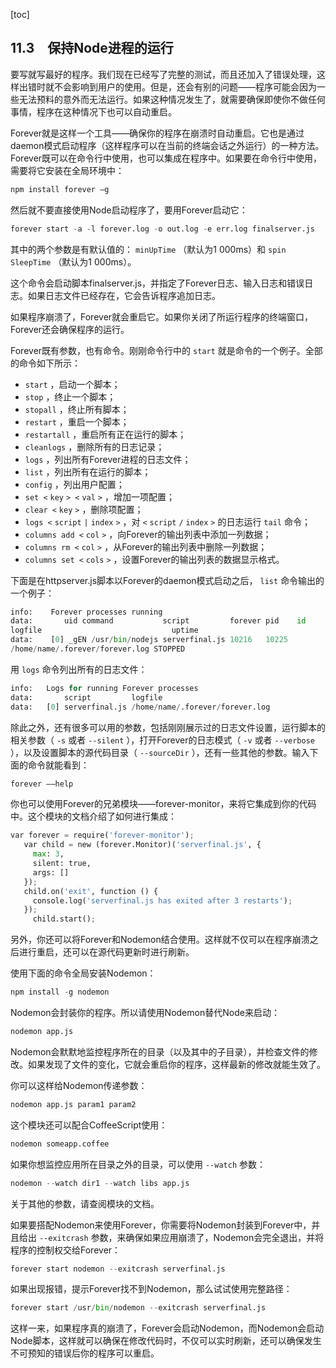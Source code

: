 [toc]

## 11.3　保持Node进程的运行

要写就写最好的程序。我们现在已经写了完整的测试，而且还加入了错误处理，这样出错时就不会影响到用户的使用。但是，还会有别的问题——程序可能会因为一些无法预料的意外而无法运行。如果这种情况发生了，就需要确保即使你不做任何事情，程序在这种情况下也可以自动重启。

Forever就是这样一个工具——确保你的程序在崩溃时自动重启。它也是通过daemon模式启动程序（这样程序可以在当前的终端会话之外运行）的一种方法。Forever既可以在命令行中使用，也可以集成在程序中。如果要在命令行中使用，需要将它安装在全局环境中：

```python
npm install forever –g
```

然后就不要直接使用Node启动程序了，要用Forever启动它：

```python
forever start -a -l forever.log -o out.log -e err.log finalserver.js
```

其中的两个参数是有默认值的： `minUpTime` （默认为1 000ms）和 `spin SleepTime` （默认为1 000ms）。

这个命令会启动脚本finalserver.js，并指定了Forever日志、输入日志和错误日志。如果日志文件已经存在，它会告诉程序追加日志。

如果程序崩溃了，Forever就会重启它。如果你关闭了所运行程序的终端窗口，Forever还会确保程序的运行。

Forever既有参数，也有命令。刚刚命令行中的 `start` 就是命令的一个例子。全部的命令如下所示：

+ `start` ，启动一个脚本；
+ `stop` ，终止一个脚本；
+ `stopall` ，终止所有脚本；
+ `restart` ，重启一个脚本；
+ `restartall` ，重启所有正在运行的脚本；
+ `cleanlogs` ，删除所有的日志记录；
+ `logs` ，列出所有Forever进程的日志文件；
+ `list` ，列出所有在运行的脚本；
+ `config` ，列出用户配置；
+ `set <` `key` `> <` `val` `>` ，增加一项配置；
+ `clear <` `key` `>` ，删除项配置；
+ `logs <` `script` `|` `index` `>` ，对 `<` `script` `/` `index` `>` 的日志运行 `tail` 命令；
+ `columns add <` `col` `>` ，向Forever的输出列表中添加一列数据；
+ `columns rm <` `col` `>` ，从Forever的输出列表中删除一列数据；
+ `columns set <` `cols` `>` ，设置Forever的输出列表的数据显示格式。

下面是在httpserver.js脚本以Forever的daemon模式启动之后， `list` 命令输出的一个例子：

```python
info:    Forever processes running
data:       uid command           script         forever pid    id
logfile                             uptime
data:    [0] _gEN /usr/bin/nodejs serverfinal.js 10216   10225
/home/name/.forever/forever.log STOPPED
```

用 `logs` 命令列出所有的日志文件：

```python
info:   Logs for running Forever processes
data:       script         logfile
data:   [0] serverfinal.js /home/name/.forever/forever.log
```

除此之外，还有很多可以用的参数，包括刚刚展示过的日志文件设置，运行脚本的相关参数（ `-s` 或者 `--silent` ），打开Forever的日志模式（ `-v` 或者 `--verbose` ），以及设置脚本的源代码目录（ `--sourceDir` ），还有一些其他的参数。输入下面的命令就能看到：

```python
forever ––help
```

你也可以使用Forever的兄弟模块——forever-monitor，来将它集成到你的代码中。这个模块的文档介绍了如何进行集成：

```python
var forever = require('forever-monitor');
   var child = new (forever.Monitor)('serverfinal.js', {
     max: 3,
     silent: true,
     args: [] 
   }); 
   child.on('exit', function () {
     console.log('serverfinal.js has exited after 3 restarts');
   });
     child.start();
```

另外，你还可以将Forever和Nodemon结合使用。这样就不仅可以在程序崩溃之后进行重启，还可以在源代码更新时进行刷新。

使用下面的命令全局安装Nodemon：

```python
npm install -g nodemon
```

Nodemon会封装你的程序。所以请使用Nodemon替代Node来启动：

```python
nodemon app.js
```

Nodemon会默默地监控程序所在的目录（以及其中的子目录），并检查文件的修改。如果发现了文件的变化，它就会重启你的程序，这样最新的修改就能生效了。

你可以这样给Nodemon传递参数：

```python
nodemon app.js param1 param2
```

这个模块还可以配合CoffeeScript使用：

```python
nodemon someapp.coffee
```

如果你想监控应用所在目录之外的目录，可以使用 `--watch` 参数：

```python
nodemon --watch dir1 --watch libs app.js
```

关于其他的参数，请查阅模块的文档。

如果要搭配Nodemon来使用Forever，你需要将Nodemon封装到Forever中，并且给出 `--exitcrash` 参数，来确保如果应用崩溃了，Nodemon会完全退出，并将程序的控制权交给Forever：

```python
forever start nodemon --exitcrash serverfinal.js
```

如果出现报错，提示Forever找不到Nodemon，那么试试使用完整路径：

```python
forever start /usr/bin/nodemon --exitcrash serverfinal.js
```

这样一来，如果程序真的崩溃了，Forever会启动Nodemon，而Nodemon会启动Node脚本，这样就可以确保在修改代码时，不仅可以实时刷新，还可以确保发生不可预知的错误后你的程序可以重启。

